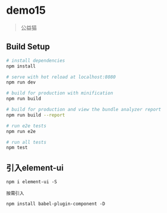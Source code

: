 # demo15

> 公益猫

## Build Setup

``` bash
# install dependencies
npm install

# serve with hot reload at localhost:8080
npm run dev

# build for production with minification
npm run build

# build for production and view the bundle analyzer report
npm run build --report

# run e2e tests
npm run e2e

# run all tests
npm test
```


## 引入element-ui 

```
npm i element-ui -S

按需引入

npm install babel-plugin-component -D

```

## 